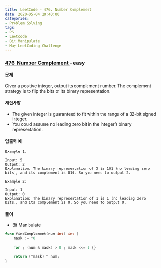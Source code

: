 ```yaml
---
title: LeetCode - 476. Number Complement
date: 2020-05-04 20:40:00
categories:
- Problem Solving
tags:
- PS
- Leetcode
- Bit Manipulate
- May LeetCoding Challenge
---
```


### [ 476. Number Complement ](https://leetcode.com/problems/number-complement/) - easy

#### 문제

Given a positive integer, output its complement number. The complement strategy is to flip the bits of its binary representation.

#### 제한사항

- The given integer is guaranteed to fit within the range of a 32-bit signed integer.
- You could assume no leading zero bit in the integer’s binary representation.

#### 입출력 예

```
Example 1:

Input: 5
Output: 2
Explanation: The binary representation of 5 is 101 (no leading zero bits), and its complement is 010. So you need to output 2.
```

```
Example 2:

Input: 1
Output: 0
Explanation: The binary representation of 1 is 1 (no leading zero bits), and its complement is 0. So you need to output 0.
```

#### 풀이
- Bit Manipulate

```go
func findComplement(num int) int {
    mask := ^0
    
    for ; (num & mask) > 0 ; mask <<= 1 {}
    
    return (^mask) ^ num;
}
```
